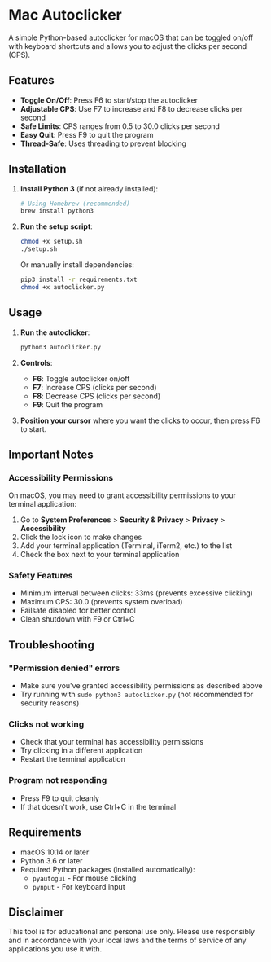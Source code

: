 # Mac Autoclicker

A simple Python-based autoclicker for macOS that can be toggled on/off with keyboard shortcuts and allows you to adjust the clicks per second (CPS).

## Features

- **Toggle On/Off**: Press F6 to start/stop the autoclicker
- **Adjustable CPS**: Use F7 to increase and F8 to decrease clicks per second
- **Safe Limits**: CPS ranges from 0.5 to 30.0 clicks per second
- **Easy Quit**: Press F9 to quit the program
- **Thread-Safe**: Uses threading to prevent blocking

## Installation

1. **Install Python 3** (if not already installed):
   ```bash
   # Using Homebrew (recommended)
   brew install python3
   ```

2. **Run the setup script**:
   ```bash
   chmod +x setup.sh
   ./setup.sh
   ```

   Or manually install dependencies:
   ```bash
   pip3 install -r requirements.txt
   chmod +x autoclicker.py
   ```

## Usage

1. **Run the autoclicker**:
   ```bash
   python3 autoclicker.py
   ```

2. **Controls**:
   - **F6**: Toggle autoclicker on/off
   - **F7**: Increase CPS (clicks per second)
   - **F8**: Decrease CPS (clicks per second)
   - **F9**: Quit the program

3. **Position your cursor** where you want the clicks to occur, then press F6 to start.

## Important Notes

### Accessibility Permissions
On macOS, you may need to grant accessibility permissions to your terminal application:

1. Go to **System Preferences** > **Security & Privacy** > **Privacy** > **Accessibility**
2. Click the lock icon to make changes
3. Add your terminal application (Terminal, iTerm2, etc.) to the list
4. Check the box next to your terminal application

### Safety Features
- Minimum interval between clicks: 33ms (prevents excessive clicking)
- Maximum CPS: 30.0 (prevents system overload)
- Failsafe disabled for better control
- Clean shutdown with F9 or Ctrl+C

## Troubleshooting

### "Permission denied" errors
- Make sure you've granted accessibility permissions as described above
- Try running with `sudo python3 autoclicker.py` (not recommended for security reasons)

### Clicks not working
- Check that your terminal has accessibility permissions
- Try clicking in a different application
- Restart the terminal application

### Program not responding
- Press F9 to quit cleanly
- If that doesn't work, use Ctrl+C in the terminal

## Requirements

- macOS 10.14 or later
- Python 3.6 or later
- Required Python packages (installed automatically):
  - `pyautogui` - For mouse clicking
  - `pynput` - For keyboard input

## Disclaimer

This tool is for educational and personal use only. Please use responsibly and in accordance with your local laws and the terms of service of any applications you use it with. 